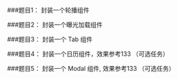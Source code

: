 ###题目1： 封装一个轮播组件

###题目2： 封装一个曝光加载组件

###题目3： 封装一个 Tab 组件

###题目4： 封装一个日历组件，效果参考133 （可选任务）

###题目5： 封装一个 Modal 组件, 效果参考133 （可选任务）